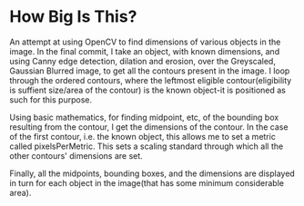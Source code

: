 # How Big Is This?
An attempt at using OpenCV to find dimensions of various objects in the image. In the final commit, I take an object, with known dimensions, and using Canny edge detection, dilation and erosion, over the Greyscaled, Gaussian Blurred image, to get all the contours present in the image. I loop through the ordered contours, where the leftmost eligible contour(eligibility is suffient size/area of the contour) is the known object-it is positioned as such for this purpose. 

Using basic mathematics, for finding midpoint, etc, of the bounding box resulting from the contour, I get the dimensions of the contour. In the case of the first contour, i.e. the known object, this allows me to set a metric called pixelsPerMetric. This sets a scaling standard through which all the other contours' dimensions are set. 

Finally, all the midpoints, bounding boxes, and the dimensions are displayed in turn for each object in the image(that has some minimum considerable area).
